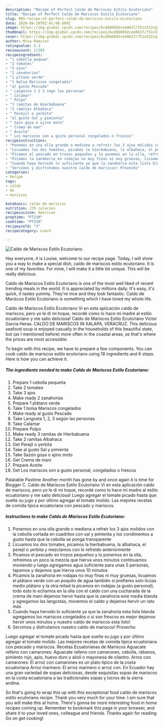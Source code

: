 ```yaml
---
description: "Recipe of Perfect Caldo de Mariscos Estilo Ecutoriano"
title: "Recipe of Perfect Caldo de Mariscos Estilo Ecutoriano"
slug: 905-recipe-of-perfect-caldo-de-mariscos-estilo-ecutoriano
date: 2020-06-28T02:45:00.609Z
image: https://img-global.cpcdn.com/recipes/6cd8b6692cee0637/751x532cq70/caldo-de-mariscos-estilo-ecutoriano-foto-principal.jpg
thumbnail: https://img-global.cpcdn.com/recipes/6cd8b6692cee0637/751x532cq70/caldo-de-mariscos-estilo-ecutoriano-foto-principal.jpg
cover: https://img-global.cpcdn.com/recipes/6cd8b6692cee0637/751x532cq70/caldo-de-mariscos-estilo-ecutoriano-foto-principal.jpg
author: Mina Ramirez
ratingvalue: 4.3
reviewcount: 11385
recipeingredient:
- "1 cebolla pequea"
- "2 tomates"
- "3 ajos"
- "2 zanahorias"
- "1 pltano verde"
- "1 bolsa Mariscos congelados"
- "al gusto Pescado"
- " Langosta 1 2 3 segn las personas"
- " Calamar"
- " Pulpo"
- "3 ramitas de Hierbabuena"
- "2 ramitas Albahaca"
- " Perejil o yerbita"
- "al gusto Sal y pimienta"
- " Sazn goya o ajino moto"
- " Crema de man"
- " Aceite"
- " Los mariscos son a gusto personal congelados o frescos"
recipeinstructions:
- "Ponemos en una olla grande o mediana a refreír los 3 ajos molidos con la cebolla cortada en cuadritos con sal y pimienta y los condimentos a gusto hasta que la cebolla se ponga transparente"
- "Licuamos los dos tomates, picamos la hierbabuena, la albahaca, el perejil o yerbita y mezclamos con lo refreído anteriormente"
- "Picamos el pescado en trozos pequeños y lo ponemos en la olla, refreímos un poco la mezcla que hierva unos minutos continuamos moviendo y luego agregamos agua suficiente para unas 5 personas, tapamos y dejamos que hierva unos 10 minutos"
- "Picamos la zanahoria en rodajas no muy finas ni muy gruesas, licuamos el plátano verde con un poquito de agua también si prefieres solo licúas medio plátano y la otra mitad la picamos en rodajas (a gusto personal), todo esto lo echamos en la olla con el caldo con una cucharada de la crema de maní dejamos hervir hasta que la zanahoria este media blanda y agregamos las langostas, movemos el caldo y dejamos hervir un rato más"
- "Cuando haya hervido lo suficiente ya que la zanahoria esta lista blanda agregamos los mariscos congelados o si son frescos es mejor dejamos hervir unos minutos y nuestro caldo de mariscos esta listo!"
- "Servimos y disfrutamos nuestro caldo de mariscos! Provecho"
categories:
- Recipe
tags:
- caldo
- de
- mariscos

katakunci: caldo de mariscos 
nutrition: 279 calories
recipecuisine: American
preptime: "PT21M"
cooktime: "PT31M"
recipeyield: "3"
recipecategory: Lunch

---
```



![Caldo de Mariscos Estilo Ecutoriano](https://img-global.cpcdn.com/recipes/6cd8b6692cee0637/751x532cq70/caldo-de-mariscos-estilo-ecutoriano-foto-principal.jpg)

Hey everyone, it is Louise, welcome to our recipe page. Today, I will show you a way to make a special dish, caldo de mariscos estilo ecutoriano. It is one of my favorites. For mine, I will make it a little bit unique. This will be really delicious.

Caldo de Mariscos Estilo Ecutoriano is one of the most well liked of recent trending meals in the world. It is appreciated by millions daily. It's easy, it's quick, it tastes yummy. They're nice and they look fantastic. Caldo de Mariscos Estilo Ecutoriano is something which I have loved my whole life.

Caldo de Mariscos Estilo Ecutoriano Vi en esta aplicación caldo de mariscos, pero yo le di mi toque, recordé como lo hace mi madre al estilo ecuatoriano y me salio deliciosa! Caldo de Mariscos Estilo Ecutoriano Victor Garcia Heras. CALDO DE MARISCOS IN XALAPA, VERACRUZ. This delicious seafood soup is enjoyed casually in the households of this beautiful state, but (as I mentioned before) more often in the coastal areas, as that&#39;s where the prices are most accessible.


To begin with this recipe, we have to prepare a few components. You can cook caldo de mariscos estilo ecutoriano using 18 ingredients and 6 steps. Here is how you can achieve it.

<!--inarticleads1-->

##### The ingredients needed to make Caldo de Mariscos Estilo Ecutoriano:

1. Prepare 1 cebolla pequeña
1. Take 2 tomates
1. Take 3 ajos
1. Make ready 2 zanahorias
1. Prepare 1 plátano verde
1. Take 1 bolsa Mariscos congelados
1. Make ready al gusto Pescado
1. Take  Langosta 1, 2, 3 según las personas
1. Take  Calamar
1. Prepare  Pulpo
1. Make ready 3 ramitas de Hierbabuena
1. Take 2 ramitas Albahaca
1. Get  Perejil o yerbita
1. Take al gusto Sal y pimienta
1. Take  Sazón goya o ajino moto
1. Get  Crema de maní
1. Prepare  Aceite
1. Get  Los mariscos son a gusto personal, congelados o frescos


Palatable Pastime Another month has gone by and once again it is time for Blogger C. Caldo de Mariscos Estilo Ecutoriano Vi en esta aplicación caldo de mariscos, pero yo le di mi toque, recordé como lo hace mi madre al estilo ecuatoriano y me salio deliciosa! Luego agregar el tomate picado hasta que suelte su jugo y por último agregar el tomate molido. Las mejores recetas de comida tipica ecuatoriana con pescado y mariscos. 

<!--inarticleads2-->

##### Instructions to make Caldo de Mariscos Estilo Ecutoriano:

1. Ponemos en una olla grande o mediana a refreír los 3 ajos molidos con la cebolla cortada en cuadritos con sal y pimienta y los condimentos a gusto hasta que la cebolla se ponga transparente
1. Licuamos los dos tomates, picamos la hierbabuena, la albahaca, el perejil o yerbita y mezclamos con lo refreído anteriormente
1. Picamos el pescado en trozos pequeños y lo ponemos en la olla, refreímos un poco la mezcla que hierva unos minutos continuamos moviendo y luego agregamos agua suficiente para unas 5 personas, tapamos y dejamos que hierva unos 10 minutos
1. Picamos la zanahoria en rodajas no muy finas ni muy gruesas, licuamos el plátano verde con un poquito de agua también si prefieres solo licúas medio plátano y la otra mitad la picamos en rodajas (a gusto personal), todo esto lo echamos en la olla con el caldo con una cucharada de la crema de maní dejamos hervir hasta que la zanahoria este media blanda y agregamos las langostas, movemos el caldo y dejamos hervir un rato más
1. Cuando haya hervido lo suficiente ya que la zanahoria esta lista blanda agregamos los mariscos congelados o si son frescos es mejor dejamos hervir unos minutos y nuestro caldo de mariscos esta listo!
1. Servimos y disfrutamos nuestro caldo de mariscos! Provecho


Luego agregar el tomate picado hasta que suelte su jugo y por último agregar el tomate molido. Las mejores recetas de comida tipica ecuatoriana con pescado y mariscos. Recetas Ecuatorianas de Mariscos Aguacate relleno con camarones: Aguacate relleno con camarones, cebolla, rábanos, pimiento rojo, apio, huevo duro y alioli o mayonesa de cilantro. Arroz con camarones: El arroz con camarones es un plato típico de la costa ecuatoriana Arroz marinero: El arroz marinero o arroz con. En Ecuador hay una gran variedad de sopas deliciosas, desde exquisitas sopas de mariscos en la costa ecuatoriana a las tradicionales sopas y locros de la sierra andina. 

So that's going to wrap this up with this exceptional food caldo de mariscos estilo ecutoriano recipe. Thank you very much for your time. I am sure that you will make this at home. There's gonna be more interesting food in home recipes coming up. Remember to bookmark this page in your browser, and share it to your loved ones, colleague and friends. Thanks again for reading. Go on get cooking!
